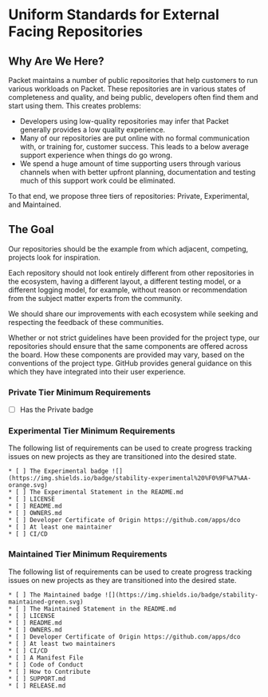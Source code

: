 # Uniform Standards for External Facing Repositories

## Why Are We Here?
Packet maintains a number of public repositories that help customers to run various workloads on Packet. These repositories are in various states of completeness and quality, and being public, developers often find them and start using them. This creates problems:

* Developers using low-quality repositories may infer that Packet generally provides a low quality experience.
* Many of our repositories are put online with no formal communication with, or training for, customer success. This leads to a below average support experience when things do go wrong.
* We spend a huge amount of time supporting users through various channels when with better upfront planning, documentation and testing much of this support work could be eliminated.

To that end, we propose three tiers of repositories: Private, Experimental, and Maintained.

## The Goal
Our repositories should be the example from which adjacent, competing, projects look for inspiration.

Each repository should not look entirely different from other repositories in the ecosystem, having a different layout, a different testing model, or a different logging model, for example, without reason or recommendation from the subject matter experts from the community.

We should share our improvements with each ecosystem while seeking and respecting the feedback of these communities.

Whether or not strict guidelines have been provided for the project type, our repositories should ensure that the same components are offered across the board. How these components are provided may vary, based on the conventions of the project type. GitHub provides general guidance on this which they have integrated into their user experience.

### Private Tier Minimum Requirements
* [ ] Has the Private badge

### Experimental Tier Minimum Requirements

The following list of requirements can be used to create progress tracking issues on new projects as they are transitioned into the desired state.

```
* [ ] The Experimental badge ![](https://img.shields.io/badge/stability-experimental%20%F0%9F%A7%AA-orange.svg)
* [ ] The Experimental Statement in the README.md
* [ ] LICENSE
* [ ] README.md
* [ ] OWNERS.md
* [ ] Developer Certificate of Origin https://github.com/apps/dco
* [ ] At least one maintainer
* [ ] CI/CD
```

### Maintained Tier Minimum Requirements

The following list of requirements can be used to create progress tracking issues on new projects as they are transitioned into the desired state.

```
* [ ] The Maintained badge ![](https://img.shields.io/badge/stability-maintained-green.svg)
* [ ] The Maintained Statement in the README.md
* [ ] LICENSE
* [ ] README.md
* [ ] OWNERS.md
* [ ] Developer Certificate of Origin https://github.com/apps/dco
* [ ] At least two maintainers
* [ ] CI/CD
* [ ] A Manifest File
* [ ] Code of Conduct
* [ ] How to Contribute
* [ ] SUPPORT.md
* [ ] RELEASE.md
```
